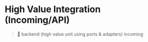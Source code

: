 # High Value Integration (Incoming/API)

> 🧱 backend (high value unit using ports & adapters) incoming